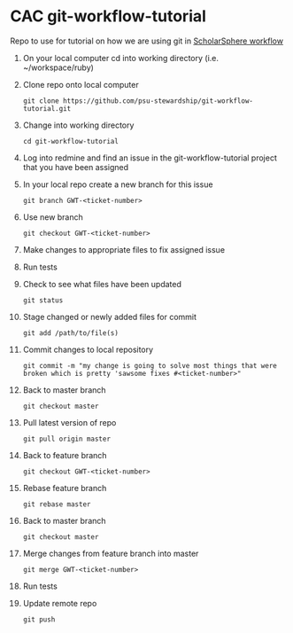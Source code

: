 CAC git-workflow-tutorial
=====================

Repo to use for tutorial on how we are using git in [ScholarSphere workflow](https://github.com/psu-stewardship/scholarsphere/wiki/Git-branch-workflow)


1. On your local computer cd into working directory (i.e. ~/workspace/ruby)

2. Clone repo onto local computer

    ``git clone https://github.com/psu-stewardship/git-workflow-tutorial.git``

3. Change into working directory

    ``cd git-workflow-tutorial``

4. Log into redmine and find an issue in the git-workflow-tutorial project that you have been assigned

5. In your local repo create a new branch for this issue

    ``git branch GWT-<ticket-number>``

6. Use new branch

    ``git checkout GWT-<ticket-number>``

7. Make changes to appropriate files to fix assigned issue

8. Run tests

9. Check to see what files have been updated

    ``git status``

10. Stage changed or newly added files for commit

    ``git add /path/to/file(s)``

11. Commit changes to local repository

    ``git commit -m "my change is going to solve most things that were broken which is pretty 'sawsome fixes #<ticket-number>"``

12. Back to master branch

    ``git checkout master``

13. Pull latest version of repo

    ``git pull origin master``

14. Back to feature branch

    ``git checkout GWT-<ticket-number>``

15. Rebase feature branch

    ``git rebase master``

16. Back to master branch

    ``git checkout master``

17. Merge changes from feature branch into master

    ``git merge GWT-<ticket-number>``

18. Run tests

19. Update remote repo

    ``git push``


